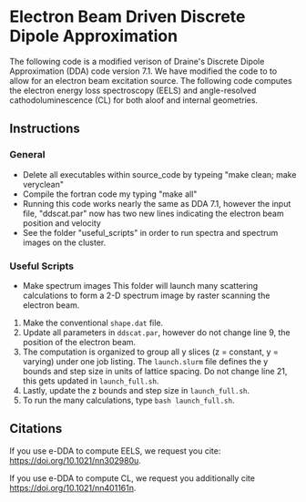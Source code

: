 # Electron Beam Driven Discrete Dipole Approximation

The following code is a modified verison of Draine's Discrete Dipole Approximation (DDA) code version 7.1. We have modified the code to to allow for an electron beam excitation source. The following code computes the electron energy loss spectroscopy (EELS) and angle-resolved cathodoluminescence (CL) for both aloof and internal geometries. 

## Instructions
### General 
* Delete all executables within source_code by typeing "make clean; make veryclean"
* Compile the fortran code my typing "make all"
* Running this code works nearly the same as DDA 7.1, however the input file, "ddscat.par" now has two new lines indicating the electron beam position and velocity
* See the folder "useful_scripts" in order to run spectra and spectrum images on the cluster.

### Useful Scripts 
* Make spectrum images 
This folder will launch many scattering calculations to form a 2-D spectrum image by raster scanning the electron beam.
1. Make the conventional `shape.dat` file.
2. Update all parameters in `ddscat.par`, however do not change line 9, the position of the electron beam. 
3. The computation is organized to group all y slices (z = constant, y = varying) under one job listing. The `launch.slurm` file defines the y bounds and step size in units of lattice spacing. Do not change line 21, this gets updated in `launch_full.sh`.
4. Lastly, update the z bounds and step size in `launch_full.sh`.
5. To run the many calculations, type `bash launch_full.sh`.

## Citations
If you use e-DDA to compute EELS, we request you cite: https://doi.org/10.1021/nn302980u.

If you use e-DDA to compute CL, we request you additionally cite https://doi.org/10.1021/nn401161n.
